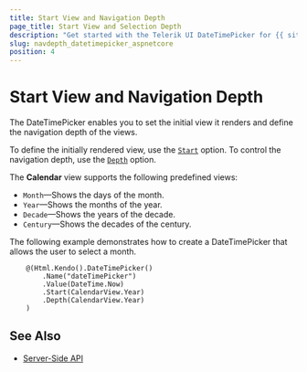 ```yaml
---
title: Start View and Navigation Depth
page_title: Start View and Selection Depth
description: "Get started with the Telerik UI DateTimePicker for {{ site.framework }} and learn how to define the start view and control the navigation depth of the HTML Helper."
slug: navdepth_datetimepicker_aspnetcore
position: 4
---
```


# Start View and Navigation Depth

The DateTimePicker enables you to set the initial view it renders and define the navigation depth of the views.

To define the initially rendered view, use the [`Start`](/api/Kendo.Mvc.UI.Fluent/DateTimePickerBuilder#startkendomvcuicalendarview) option. To control the navigation depth, use the [`Depth`](/api/Kendo.Mvc.UI.Fluent/DateTimePickerBuilder#depthkendomvcuicalendarview) option.

The **Calendar** view supports the following predefined views:
* `Month`&mdash;Shows the days of the month.
* `Year`&mdash;Shows the months of the year.
* `Decade`&mdash;Shows the years of the decade.
* `Century`&mdash;Shows the decades of the century.

The following example demonstrates how to create a DateTimePicker that allows the user to select a month.

```
    @(Html.Kendo().DateTimePicker()
        .Name("dateTimePicker")
        .Value(DateTime.Now)
        .Start(CalendarView.Year)
        .Depth(CalendarView.Year)
    )
```

## See Also

* [Server-Side API](/api/datetimepicker)
